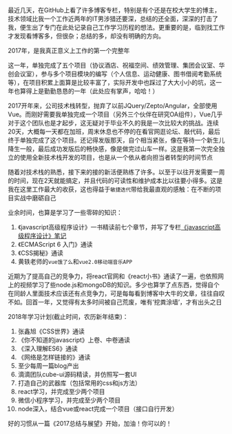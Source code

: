 最近几天，在GitHub上看了许多博客专栏，特别是有个还是在校大学生的博主，技术领域比我一个工作近两年的IT男涉猎还要深，总结的还全面，深深的打击了我，便生出了专门在此处记录自己工作学习历程的想法。更重要的是，临到找工作才发现看博客多，但很杂；总结的多，却没有明确的方向。

2017年，是我真正意义上工作的第一个完整年

这一年，单独完成了五个项目（协议酒店、祝福空间、绩效管理、集团会议室、华创会议室），参与多个项目模块的编写（个人信息、运动健康、图书借阅考勤系统等），在项目积累上面算是比较丰富了，实际开发中也踩过了大大小小的坑，这一年也算得上是勤勤恳恳的一年（此处应有掌声，哈哈！）

2017开年来，公司技术栈转型，抛弃了以前JQuery/Zepto/Angular，全部使用Vue。而刚好需要我单独完成一个项目（另外三个伙伴在研究OA组件），Vue几乎对于这个团队也是才起步，这无疑对于毕业不久的我是一次比较大的挑战。连续20天，大概每一天都在加班，周末休息也不停的在看官网逛论坛、敲代码，最后终于单独完成了这个项目。还记得发版那天，自个相当紧张，像在等待一个新生儿降生一般，最后成功发版后的畅快感，像是做完过山车一样。这是我第一次完全独立的使用全新技术栈开发的项目，也是从一个依从者向担当者转型的时间节点

随着对技术栈的熟悉，接下来的接的新活便熟练了许多。以至于以往开发需要一周的时间，现在2天就能搞定，并且代码的可读性和维护成本比以往要小得多。这是我在这里工作最大的收获，这也得益于`敏捷迭代`带给我最直观的感触：在不断的项目实战中磨砺自己

业余时间，也算是学习了一些零碎的知识：

1. 《javascript高级程序设计》一书精读前七个章节，并写了专栏[《javascript高级程序设计》笔记](https://segmentfault.com/blog/tecxiong)
2. 《ECMAScript 6 入门》通读
3. 《CSS揭秘》通读
4. 黄轶老师的`vue饿了么`和`vue2.0移动端音乐APP`

近期为了提高自己的竞争力，将react官网和《react小书》通读了一遍，也依照网上的视频学习了些node.js和mongoDB的知识。多少也算学了点东西，觉得自个在同龄人里面技术应该还有点竞争力，可是每每看到博客中大牛的文章，往往自叹不如。回首一年，又觉得有太多时间被自己荒废，唯有‘挖粪涂墙’，才有出头之日

2018年学习计划(截止时间，农历新年结束)：

1. 张鑫旭《CSS世界》通读
2. 《你不知道的javascript》上卷、中卷通读
3. 《深入理解ES6》通读
4. 《网络是怎样链接的》通读
5. 至少每周一篇blog产出
6. 滴滴团队cube-ui源码精读，并仿照写一套UI
7. 打造自己的武器库（包括常用的css和js方法）
8. react学习，并完成至少两个项目
9. 微信小程序学习，并完成至少两个项目
10. node深入，结合vue或react完成一个项目（接口自行开发）

好的习惯从一篇《2017总结与展望》开始，加油！你可以的！
